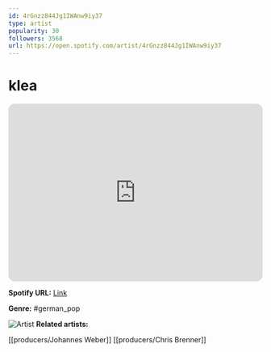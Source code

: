 ```yaml
---
id: 4rGnzz844Jg1IWAnw9iy37
type: artist
popularity: 30
followers: 3568
url: https://open.spotify.com/artist/4rGnzz844Jg1IWAnw9iy37
---
```

# klea

<iframe style="border-radius:12px" src="https://open.spotify.com/embed/artist/4rGnzz844Jg1IWAnw9iy37" width="100%" height="352" frameBorder="0" allowfullscreen="" allow="autoplay; clipboard-write; encrypted-media; fullscreen; picture-in-picture" loading="lazy"></iframe>

**Spotify URL:** [Link](https://open.spotify.com/artist/4rGnzz844Jg1IWAnw9iy37)

**Genre:**  #german_pop

![Artist](https://i.scdn.co/image/ab6761610000e5eb368032512619ae160dc81523)
**Related artists:**

[[producers/Johannes Weber]]
[[producers/Chris Brenner]]
